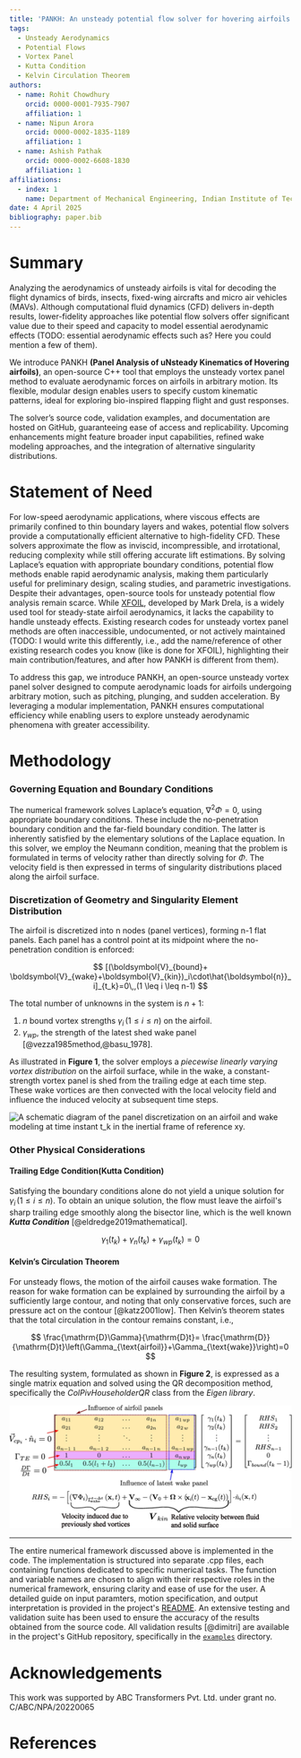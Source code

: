 ```yaml
---
title: 'PANKH: An unsteady potential flow solver for hovering airfoils'
tags:
  - Unsteady Aerodynamics
  - Potential Flows
  - Vortex Panel
  - Kutta Condition
  - Kelvin Circulation Theorem
authors:
  - name: Rohit Chowdhury
    orcid: 0000-0001-7935-7907
    affiliation: 1
  - name: Nipun Arora
    orcid: 0000-0002-1835-1189
    affiliation: 1
  - name: Ashish Pathak 
    orcid: 0000-0002-6608-1830
    affiliation: 1
affiliations:
  - index: 1
    name: Department of Mechanical Engineering, Indian Institute of Technology, Jodhpur, Rajasthan, India
date: 4 April 2025
bibliography: paper.bib
---
```


# Summary
Analyzing the aerodynamics of unsteady airfoils is vital for decoding the flight dynamics of birds, insects, fixed-wing aircrafts and micro air vehicles (MAVs). Although computational fluid dynamics (CFD) delivers in-depth results, lower-fidelity approaches like potential flow solvers offer significant value due to their speed and capacity to model essential aerodynamic effects (TODO: essential aerodynamic effects such as? Here you could mention a few of them).

We introduce PANKH **(Panel Analysis of uNsteady Kinematics of Hovering airfoils)**, an open-source C++ tool that employs the unsteady vortex panel method to evaluate aerodynamic forces on airfoils in arbitrary motion. Its flexible, modular design enables users to specify custom kinematic patterns, ideal for exploring bio-inspired flapping flight and gust responses.

The solver’s source code, validation examples, and documentation are hosted on GitHub, guaranteeing ease of access and replicability. Upcoming enhancements might feature broader input capabilities, refined wake modeling approaches, and the integration of alternative singularity distributions.

# Statement of Need

For low-speed aerodynamic applications, where viscous effects are primarily confined to thin boundary layers and wakes, potential flow solvers provide a computationally efficient alternative to high-fidelity CFD. These solvers approximate the flow as inviscid, incompressible, and irrotational, reducing complexity while still offering accurate lift estimations. By solving Laplace’s equation with appropriate boundary conditions, potential flow methods enable rapid aerodynamic analysis, making them particularly useful for preliminary design, scaling studies, and parametric investigations. Despite their advantages, open-source tools for unsteady potential flow analysis remain scarce. While [XFOIL](https://web.mit.edu/drela/Public/web/xfoil/), developed by Mark Drela, is a widely used tool for steady-state airfoil aerodynamics, it lacks the capability to handle unsteady effects. Existing research codes for unsteady vortex panel methods are often inaccessible, undocumented, or not actively maintained (TODO: I would write this differently, i.e., add the name/reference of other existing research codes you know (like is done for XFOIL), highlighting their main contribution/features, and after how PANKH is different from them).

To address this gap, we introduce PANKH, an open-source unsteady vortex panel solver designed to compute aerodynamic loads for airfoils undergoing arbitrary motion, such as pitching, plunging, and sudden acceleration. By leveraging a modular implementation, PANKH ensures computational efficiency while enabling users to explore unsteady aerodynamic phenomena with greater accessibility.

# Methodology

### Governing Equation and Boundary Conditions
The numerical framework solves Laplace’s equation, $\nabla^2\Phi=0$, using appropriate boundary conditions. These include the no-penetration boundary condition and the far-field boundary condition. The latter is inherently satisfied by the elementary solutions of the Laplace equation.
In this solver, we employ the Neumann condition, meaning that the problem is formulated in terms of velocity rather than directly solving for $\Phi$. The velocity field is then expressed in terms of singularity distributions placed along the airfoil surface.

### Discretization of Geometry and Singularity Element Distribution

The airfoil is discretized into n nodes (panel vertices), forming n-1 flat panels. Each panel has a control point at its midpoint where the no-penetration condition is enforced:

$$
[(\boldsymbol{V}_{bound}+ \boldsymbol{V}_{wake}+\boldsymbol{V}_{kin})_i\cdot\hat{\boldsymbol{n}}_i]_{t_k}=0\,,(1 \leq i \leq n-1)
$$

The total number of unknowns in the system is $n+1$:
 1) $n$ bound vortex strengths $\gamma_i\,(1 \leq i \leq n)$ on the airfoil.
 2) $\gamma_{wp}$, the strength of the latest shed wake panel [@vezza1985method,@basu_1978].
 
As illustrated in **Figure 1**, the solver employs a *piecewise linearly varying vortex distribution* on the airfoil surface, while in the wake, a constant-strength vortex panel is shed from the trailing edge at each time step. These wake vortices are then convected with the local velocity field and influence the induced velocity at subsequent time steps.

![A schematic diagram of the panel discretization on an airfoil and wake modeling at time
instant $t_k$ in the inertial frame of reference xy. ](unsteady_model_at_tk_page-0001.jpg)

### Other Physical Considerations

#### Trailing Edge Condition(Kutta Condition)
Satisfying the boundary conditions alone do not yield a unique solution for $\gamma_i\,(1 \leq i \leq n)$. To obtain an unique solution, the flow must leave the airfoil's sharp trailing edge smoothly along the bisector line, which is the well known ***Kutta Condition*** [@eldredge2019mathematical].

$$
\gamma_1(t_k)+\gamma_n(t_k)+\gamma_{wp}(t_k)=0
$$

#### Kelvin’s Circulation Theorem
For unsteady flows, the motion of the airfoil causes wake formation. The reason for wake formation can be explained by surrounding the airfoil by a sufficiently large contour, and noting that only conservative forces, such are pressure act on the contour [@katz2001low]. Then Kelvin’s theorem states that the total circulation in the contour remains constant, i.e., 

$$
\frac{\mathrm{D}\Gamma}{\mathrm{D}t}= \frac{\mathrm{D}}{\mathrm{D}t}\left(\Gamma_{\text{airfoil}}+\Gamma_{\text{wake}}\right)=0
$$

The resulting system, formulated as shown in **Figure 2**, is expressed as a single matrix equation and solved using the QR decomposition method, specifically the *ColPivHouseholderQR* class from the *Eigen library*.

![Equations formulated to determine the set of unknowns at a time instant $t_k$.](ax=b.jpg)

---

The entire numerical framework discussed above is implemented in the code. The implementation is structured into separate .cpp files, each containing functions dedicated to specific numerical tasks. The function and variable names are chosen to align with their respective roles in the numerical framework, ensuring clarity and ease of use for the user. A detailed guide on input paramters, motion specification, and output interpretation is provided in the project's [README](https://github.com/coding4Acause/2d_UnsteadyVortexPanel/blob/main/README.md). An extensive testing and validation suite has been used to ensure the accuracy of the results obtained from the source code. All validation results [@dimitri] are available in the project's GitHub repository, specifically in the [`examples`](https://github.com/coding4Acause/PANKH/tree/main/examples) directory.


# Acknowledgements
This work was supported by ABC Transformers Pvt. Ltd. under grant no. C/ABC/NPA/20220065

# References
